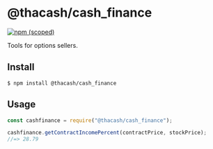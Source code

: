 # @thacash/cash_finance

[![npm (scoped)](https://img.shields.io/npm/v/@thacash/cash_finance.svg)](https://www.npmjs.com/package/@thacash/cash_finance)
<!-- [![npm bundle size (minified)](https://img.shields.io/bundlephobia/min/@thacash/cash_finance.svg)](https://www.npmjs.com/package/@thacash/cash_finance)
 -->
Tools for options sellers.

## Install

```
$ npm install @thacash/cash_finance
```

## Usage

```js
const cashfinance = require("@thacash/cash_finance");

cashfinance.getContractIncomePercent(contractPrice, stockPrice);
//=> 28.79

```
